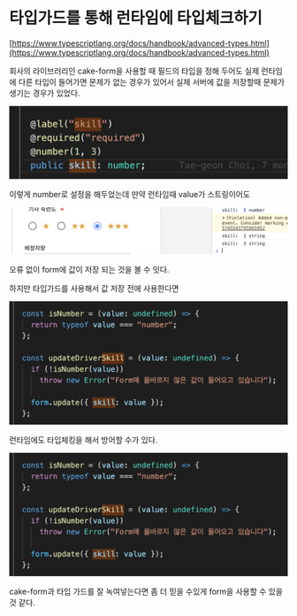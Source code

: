 # 타입가드를 통해 런타임에 타입체크하기

[https://www.typescriptlang.org/docs/handbook/advanced-types.html](https://www.typescriptlang.org/docs/handbook/advanced-types.html)

회사의 라이브러리인 cake-form을 사용할 때
필드의 타입을 정해 두어도 실제 런타임에 다른 타입이 들어가면 문제가 없는 경우가 있어서
실제 서버에 값을 저장할때 문제가 생기는 경우가 있었다.

![skill](./skill.png)

이렇게 number로 설정을 해두었는데
만약 런타임때 value가 스트링이어도

![notallowed](./notallowed.png)

오류 없이 form에 값이 저장 되는 것을 볼 수 잇다.

하지만 타입가드를 사용해서 값 저장 전에 사용한다면

![typeguard](./typeguard.png)

런타임에도 타입체킹을 해서 방어할 수가 있다.

![typeguard](./typeguard.png)

cake-form과 타입 가드를 잘 녹여넣는다면 좀 더 믿을 수있게 form을 사용할 수 있을것 같다.
